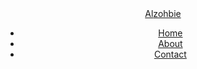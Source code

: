 <!DOCTYPE html>
<html lang="en">

<head>
    <meta charset="UTF-8">
    <meta name="viewport" content="width=device-width, initial-scale=1.0">
    <meta http-equiv="X-UA-Compatible" content="ie=edge">
    <link rel="stylesheet" href="https://unpkg.com/boxicons@2.1.2/css/boxicons.min.css">
    <link rel="icon" href="fa-solid fa-laptop-mobile" />
    <link rel="stylesheet" href="./ta22222aaaa.css">
    <title>Al zohbie</title>
</head>

<body>
    <header>
        <div class="nav container">
            <a href="#" class="logo"><span>Al</span>zohbie</a>
            <ul class="navlist">
                <li><a href="#home">Home</a></li>
                <li><a href="#about">About</a></li>
                <li><a href="#contact">Contact</a></li>
            </ul>
        <div id="menu-icon" class="bx bx-menu"></div>
           <!-- <div class="cart">
                <h2 class="cart-title">Your Cart</h2>

               <div class="cart-content">
                    <div class="cart-box">
                        <img src="image33.jpg" class="cart-img"/>
                        <div class="detail-box">
                           <div class="cart-product-title">Ram</div>
                           <div class="cart-price">0$</div>
                           <input type="number" value="1"class="cart-quatity"/>
                        </div>
                        <i class="bx bxs-trash-alt cart-remove"></i>
                    </div> 
                </div>
                <div class="total">
                    <div class="total-title">Total</div>
                    <div class="total-price">$10</div>
                </div>
                <button type="button" class="btn-buy">Clear</button>
                <i class='bx bx-x' id="cart-close"></i>
            </div> -->
        </div>
    </header>
    <section class="shop container">
        <h2 class="section-title">Shop Products</h2>
        <div class="filter-buttons scroll-scale">
            <button class="button" data-filter="all">All</button>
            <button class="button" data-filter=".Solarenergy">Solar energy</button>
            <button class="button" data-filter=".ElectricalTools">Electrical Tools</button>
            <button class="button" data-filter=".Security">Security</button>
        </div>
        <div class="shop-content">
            <div class="product-box mix Solarenergy">
                <img src="https://images.unsplash.com/photo-1663321508309-4ceb96a3c791?q=80&w=1419&auto=format&fit=crop&ixlib=rb-4.0.3&ixid=M3wxMjA3fDB8MHxwaG90by1wYWdlfHx8fGVufDB8fHx8fA%3D%3D" alt="" class="product-img">
            </div>
            <div class="product-box mix Solarenergy">
                <img src="https://t3.ftcdn.net/jpg/05/22/05/52/240_F_522055236_UwkKXOF4BGcA5puR8AE9QKFlR1nkX47Z.jpg" alt="" class="product-img">
            </div>
            <div class="product-box mix Solarenergy">
                <img src="https://t4.ftcdn.net/jpg/06/91/64/81/240_F_691648120_cYYuTtKHCawpFKxyaOVvcWLQFtyf3WIH.jpg" alt="" class="product-img">
            </div>
            <div class="product-box mix Solarenergy">
                <img src="https://t3.ftcdn.net/jpg/07/30/13/94/240_F_730139439_wFNl0tIymvRy7Y8BCCmT6ns7J0Vlm2yr.jpg" alt="" class="product-img">
                
            </div>
            <div class="product-box mix Solarenergy">
                <img src="https://t4.ftcdn.net/jpg/06/85/48/23/240_F_685482363_3KB0dMSpERrH7UVAMFGed4aUKmu5NfPL.jpg" alt="" class="product-img">
               
            </div>
            <div class="product-box mix ElectricalTools">
                <img src="https://t3.ftcdn.net/jpg/03/75/19/08/240_F_375190802_1gkS1xFZZ08V5JBx5AhRkuuHAb7LvAcn.jpg" alt="" class="product-img">
               
            </div>
            <div class="product-box mix Solarenergy">
                <img src="https://t3.ftcdn.net/jpg/02/05/35/02/240_F_205350205_xLfknaNKisJOmkjwWpjV0x5KwUxQPNcD.jpg" alt="" class="product-img">
               
            </div>
            <div class="product-box mix Solarenergy">
                <img src="https://t4.ftcdn.net/jpg/03/95/82/03/240_F_395820325_VsErCuZvzzXoFUoHxBi9rS19EWtVh0V3.jpg" alt="" class="product-img">
               
            </div>
            <div class="product-box mix ElectricalTools">
                <img src="https://t4.ftcdn.net/jpg/04/79/30/41/240_F_479304103_TQMTukZPmSl9PMmOitkqU9AC63fd4Y0P.jpg" alt="" class="product-img">
                
            </div>
            <div class="product-box mix ElectricalTools">
                <img src="https://t3.ftcdn.net/jpg/02/33/48/16/240_F_233481627_HJEv14QEFiAIjgZhWGLX3bAE1pu5uuC1.jpg" alt="" class="product-img">
               
            </div>
            <div class="product-box mix ElectricalTools">
                <img src="https://t3.ftcdn.net/jpg/06/80/37/64/240_F_680376459_q73DBmOdYClpV0RJzFCp6Nilont325Dc.jpg" alt="" class="product-img">
               
            </div>
            <div class="product-box mix ElectricalTools">
                <img src="https://t4.ftcdn.net/jpg/07/33/85/91/240_F_733859161_R5y713qaSQ9THG9afmQEJDssYFwAMK7c.jpg" alt="" class="product-img">
                
            </div>
            <div class="product-box mix ElectricalTools">
                <img src="https://t4.ftcdn.net/jpg/01/29/23/27/240_F_129232799_vfiNn2CGn6nSBdSpid0CqltfwISJ9pev.jpg" alt="" class="product-img">
               
            </div>
            <div class="product-box mix ElectricalTools">
                <img src="https://t4.ftcdn.net/jpg/02/38/32/29/240_F_238322906_7IPsHhjaoAcCqsuXoFQIik6A9uPR5pJ2.jpg" alt="" class="product-img">
               
            </div>
            <div class="product-box mix ElectricalTools">
                <img src="https://t4.ftcdn.net/jpg/01/13/21/23/240_F_113212387_blcAxJYN9hr0Ul3AkJO4YBtT5TShVvqw.jpg" alt="" class="product-img">
                
            </div>
            <div class="product-box mix Security">
                <img src="https://t3.ftcdn.net/jpg/01/91/43/32/240_F_191433215_uj5YOvbKJGXXL4vp0vg58BqWoN0Hu15e.jpg" alt="" class="product-img">
               
            </div>
            <div class="product-box mix Security">
                <img src="https://t3.ftcdn.net/jpg/01/80/41/08/240_F_180410827_W4i9zPLos1BhzhDkRU8XkqfFFb5uaHRw.jpg" alt="" class="product-img">
                
            </div>
            <div class="product-box mix Security">
                <img src="https://t3.ftcdn.net/jpg/03/15/35/78/240_F_315357804_e4GLYSt8BEdZ0TWx5RNpK8EGBed3iNvC.jpg" alt="" class="product-img">
                
            </div>
            <div class="product-box mix Security">
                <img src="https://t3.ftcdn.net/jpg/07/12/93/48/240_F_712934818_B2EoTbDkg2eVQHl6i2TJK0i9E4GaBKaS.jpg" alt="" class="product-img">
               
            </div>
            <div class="product-box mix Security">
                <img src="https://t3.ftcdn.net/jpg/03/98/04/64/240_F_398046454_sV6yoSAUzml05tU13UCY3nVl87l4QK29.jpg" alt="" class="product-img">
               
            </div>
            <div class="product-box mix Security">
                <img src="https://t4.ftcdn.net/jpg/03/41/78/69/240_F_341786961_lly4bSeMWvrbNJAH7ZfvBONlhgSigZ4H.jpg" alt="" class="product-img">
               
            </div>
        </div>
    </section>
    <script src="./mixitup.min.js"></script>
    <script src="./ta22222aaaa.js"></script>
</body>

</html>
